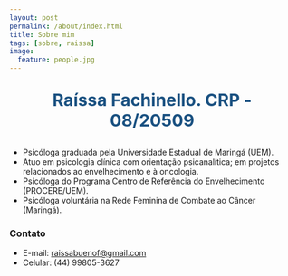 ```yaml
---
layout: post
permalink: /about/index.html
title: Sobre mim 
tags: [sobre, raissa]
image:
  feature: people.jpg
---
```

<p align="center" style="font-size:30px;font-weight:bold;color: #1A5181;">
Raíssa Fachinello. CRP - 08/20509   
</p>

* Psicóloga graduada pela Universidade Estadual de Maringá (UEM).<br>
* Atuo em psicologia clínica com orientação psicanalítica; em projetos relacionados ao envelhecimento e à oncologia.<br>
* Psicóloga do Programa Centro de Referência do Envelhecimento (PROCERE/UEM).<br>
* Psicóloga voluntária na Rede Feminina de Combate ao Câncer (Maringá).<br>
 

### Contato 
* E-mail: raissabuenof@gmail.com
* Celular: (44) 99805-3627
